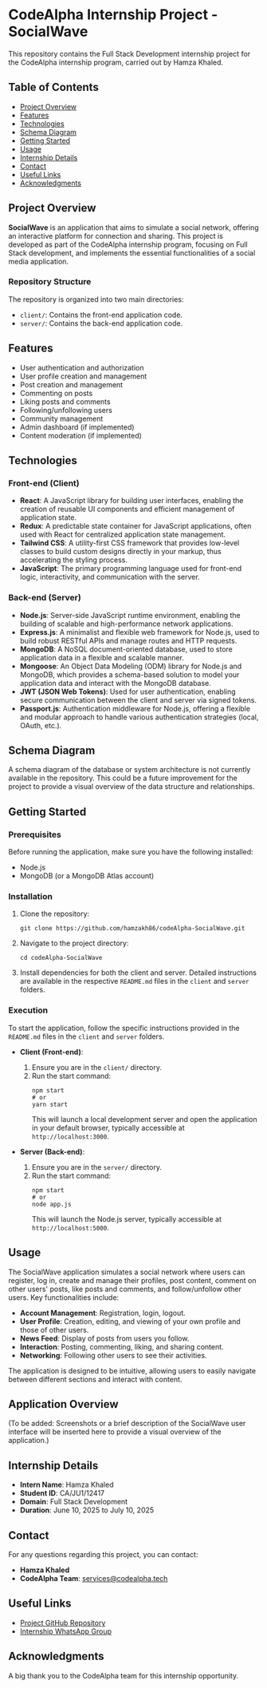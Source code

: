 # CodeAlpha Internship Project - SocialWave

This repository contains the Full Stack Development internship project for the CodeAlpha internship program, carried out by Hamza Khaled.

## Table of Contents

*   [Project Overview](#project-overview)
*   [Features](#features)
*   [Technologies](#technologies)
*   [Schema Diagram](#schema-diagram)
*   [Getting Started](#getting-started)
*   [Usage](#usage)
*   [Internship Details](#internship-details)
*   [Contact](#contact)
*   [Useful Links](#useful-links)
*   [Acknowledgments](#acknowledgments)

## Project Overview

**SocialWave** is an application that aims to simulate a social network, offering an interactive platform for connection and sharing. This project is developed as part of the CodeAlpha internship program, focusing on Full Stack development, and implements the essential functionalities of a social media application.

### Repository Structure

The repository is organized into two main directories:

*   `client/`: Contains the front-end application code.
*   `server/`: Contains the back-end application code.

## Features

*   User authentication and authorization
*   User profile creation and management
*   Post creation and management
*   Commenting on posts
*   Liking posts and comments
*   Following/unfollowing users
*   Community management
*   Admin dashboard (if implemented)
*   Content moderation (if implemented)

## Technologies

### Front-end (Client)

*   **React**: A JavaScript library for building user interfaces, enabling the creation of reusable UI components and efficient management of application state.
*   **Redux**: A predictable state container for JavaScript applications, often used with React for centralized application state management.
*   **Tailwind CSS**: A utility-first CSS framework that provides low-level classes to build custom designs directly in your markup, thus accelerating the styling process.
*   **JavaScript**: The primary programming language used for front-end logic, interactivity, and communication with the server.

### Back-end (Server)

*   **Node.js**: Server-side JavaScript runtime environment, enabling the building of scalable and high-performance network applications.
*   **Express.js**: A minimalist and flexible web framework for Node.js, used to build robust RESTful APIs and manage routes and HTTP requests.
*   **MongoDB**: A NoSQL document-oriented database, used to store application data in a flexible and scalable manner.
*   **Mongoose**: An Object Data Modeling (ODM) library for Node.js and MongoDB, which provides a schema-based solution to model your application data and interact with the MongoDB database.
*   **JWT (JSON Web Tokens)**: Used for user authentication, enabling secure communication between the client and server via signed tokens.
*   **Passport.js**: Authentication middleware for Node.js, offering a flexible and modular approach to handle various authentication strategies (local, OAuth, etc.).

## Schema Diagram

A schema diagram of the database or system architecture is not currently available in the repository. This could be a future improvement for the project to provide a visual overview of the data structure and relationships.

## Getting Started

### Prerequisites

Before running the application, make sure you have the following installed:

*   Node.js
*   MongoDB (or a MongoDB Atlas account)

### Installation

1.  Clone the repository:
    
    ```shell
    git clone https://github.com/hamzakh86/codeAlpha-SocialWave.git
    ```
    
2.  Navigate to the project directory:
    
    ```shell
    cd codeAlpha-SocialWave
    ```
    
3.  Install dependencies for both the client and server. Detailed instructions are available in the respective `README.md` files in the `client` and `server` folders.
    

### Execution

To start the application, follow the specific instructions provided in the `README.md` files in the `client` and `server` folders.

*   **Client (Front-end)**:
    1.  Ensure you are in the `client/` directory.
    2.  Run the start command:
        ```shell
        npm start
        # or
        yarn start
        ```
        This will launch a local development server and open the application in your default browser, typically accessible at `http://localhost:3000`.

*   **Server (Back-end)**:
    1.  Ensure you are in the `server/` directory.
    2.  Run the start command:
        ```shell
        npm start
        # or
        node app.js
        ```
        This will launch the Node.js server, typically accessible at `http://localhost:5000`.

## Usage

The SocialWave application simulates a social network where users can register, log in, create and manage their profiles, post content, comment on other users' posts, like posts and comments, and follow/unfollow other users. Key functionalities include:

*   **Account Management**: Registration, login, logout.
*   **User Profile**: Creation, editing, and viewing of your own profile and those of other users.
*   **News Feed**: Display of posts from users you follow.
*   **Interaction**: Posting, commenting, liking, and sharing content.
*   **Networking**: Following other users to see their activities.

The application is designed to be intuitive, allowing users to easily navigate between different sections and interact with content.

## Application Overview

(To be added: Screenshots or a brief description of the SocialWave user interface will be inserted here to provide a visual overview of the application.)

## Internship Details

*   **Intern Name**: Hamza Khaled
*   **Student ID**: CA/JU1/12417
*   **Domain**: Full Stack Development
*   **Duration**: June 10, 2025 to July 10, 2025

## Contact

For any questions regarding this project, you can contact:

*   **Hamza Khaled**
*   **CodeAlpha Team**: [services@codealpha.tech](mailto:services@codealpha.tech)

## Useful Links

*   [Project GitHub Repository](https://github.com/hamzakh86/codeAlpha-SocialWave)
*   [Internship WhatsApp Group]()

## Acknowledgments

A big thank you to the CodeAlpha team for this internship opportunity.


